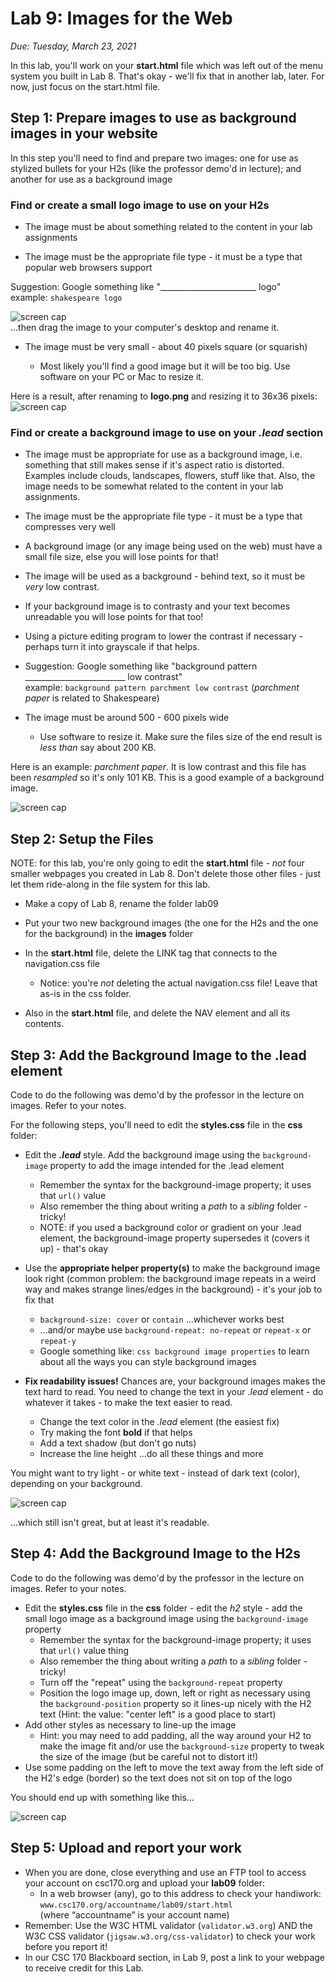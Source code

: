 # Lab 9: Images for the Web
*Due: Tuesday, March 23, 2021*

In this lab, you'll work on your **start.html** file which was left out of the menu system you built in Lab 8.  That's okay - we'll fix that in another lab, later.  For now, just focus on the start.html file.

## Step 1: Prepare images to use as background images in your website

In this step you'll need to find and prepare two images: one for use as stylized bullets for your H2s (like the professor demo'd in lecture); and another for use as a background image

### Find or create a small logo image to use on your H2s

- The image must be about something related to the content in your lab assignments

- The image must be the appropriate file type - it must be a type that popular web browsers support

Suggestion: Google something like "________________________ logo"<br>example:  `shakespeare logo`

![screen cap](media/figure1.png)<br>...then drag the image to your computer's desktop and rename it.

- The image must be very small - about 40 pixels square (or squarish)

  - Most likely you'll find a good image but it will be too big.  Use software on your PC or Mac to resize it.

Here is a result, after renaming to **logo.png** and resizing it to 36x36 pixels: ![screen cap](media/figure2.png)

### Find or create a background image to use on your *.lead* section

- The image must be appropriate for use as a background image, i.e. something that still makes sense if it's aspect ratio is distorted.  Examples include clouds, landscapes, flowers, stuff like that.  Also, the image needs to be somewhat related to the content in your lab assignments.
- The image must be the appropriate file type - it must be a type that compresses very well
- A background image (or any image being used on the web) must have a small file size, else you will lose points for that!
- The image will be used as a background - behind text, so it must be *very* low contrast.  
- If your background image is to contrasty and your text becomes unreadable you will lose points for that too!
- Using a picture editing program to lower the contrast if necessary - perhaps turn it into grayscale if that helps.
- Suggestion: Google something like "background pattern _________________________ low contrast"<br>example:  `background pattern parchment low contrast` (*parchment paper* is related to Shakespeare)


- The image must be around 500 - 600 pixels wide

  - Use software to resize it.  Make sure the files size of the end result is *less than* say about 200 KB.


Here is an example: *parchment paper*.  It is low contrast and this file has been *resampled* so it's only 101 KB.  This is a good example of a background image.

  ![screen cap](media/figure3.jpg)



## Step 2: Setup the Files

NOTE: for this lab, you're only going to edit the **start.html** file - *not* four smaller webpages you created in Lab 8.  Don't delete those other files - just let them ride-along in the file system for this lab.


- Make a copy of Lab 8, rename the folder lab09
- Put your two new background images (the one for the H2s and the one for the background) in the **images** folder
- In the  **start.html** file, delete the LINK tag that connects to the navigation.css file

  - Notice: you're *not* deleting the actual navigation.css file!  Leave that as-is in the css folder.
- Also in the **start.html** file, and delete the NAV element and all its contents.

## Step 3: Add the Background Image to the .lead element

Code to do the following was demo'd by the professor in the lecture on images.  Refer to your notes. 

For the following steps, you'll need to edit the **styles.css** file in the **css** folder:


- Edit the ***.lead*** style.  Add the background image using the `background-image` property to add the image intended for the .lead element
  - Remember the syntax for the background-image property; it uses that `url()` value 
  - Also remember the thing about writing a *path* to a *sibling* folder - tricky!
  - NOTE: if you used a background color or gradient on your .lead element, the background-image property supersedes it (covers it up) - that's okay
- Use the **appropriate helper property(s)** to make the background image look right (common problem: the background image repeats in a weird way and makes strange lines/edges in the background) - it's your job to fix that

  - `background-size: cover` or `contain` ...whichever works best
  - ...and/or maybe use `background-repeat: no-repeat` or `repeat-x` or `repeat-y`
  - Google something like: `css background image properties` to learn about all the ways you can style background images
- **Fix readability issues!**  Chances are, your background images makes the text hard to read.  You need to change the text in your *.lead* element - do whatever it takes - to make the text easier to read.  
  - Change the text color in the *.lead* element (the easiest fix)
  - Try making the font **bold** if that helps
  - Add a text shadow (but don't go nuts)
  - Increase the line height
  ...do all these things and more

You might want to try light - or white text - instead of dark text (color), depending on your background.

![screen cap](media/figure4.png)

...which still isn't great, but at least it's readable.

## Step 4: Add the Background Image to the H2s

Code to do the following was demo'd by the professor in the lecture on images.  Refer to your notes.

- Edit the **styles.css** file in the **css** folder - edit the *h2* style - add the small logo image as a background image using the `background-image` property
  - Remember the syntax for the background-image property; it uses that `url()` value thing
  - Also remember the thing about writing a *path* to a *sibling* folder - tricky!
  - Turn off the "repeat" using the `background-repeat` property  
  - Position the logo image up, down, left or right as necessary using the  `background-position` property so it lines-up nicely with the H2 text (Hint: the value: "center left" is a good place to start)
- Add other styles as necessary to line-up the image
  - Hint: you may need to add padding, all the way around your H2 to make the image fit and/or use the  `background-size` property to tweak the size of the image (but be careful not to distort it!)
- Use some padding on the left to move the text away from the left side of the H2's edge (border) so the text does not sit on top of the logo

You should end up with something like this...

![screen cap](media/figure5.png)

## Step 5: Upload and report your work

- When you are done, close everything and use an FTP tool to access your account on csc170.org and upload your **lab09** folder:
  - In a web browser (any), go to this address to check your handiwork:<br>`www.csc170.org/accountname/lab09/start.html`<br>(where “accountname” is your account name)
- Remember: Use the W3C HTML validator (`validator.w3.org`) AND the W3C CSS validator (`jigsaw.w3.org/css-validator`) to check your work before you report it!
- In our CSC 170 Blackboard section, in Lab 9, post a link to your webpage to receive credit for this Lab.
